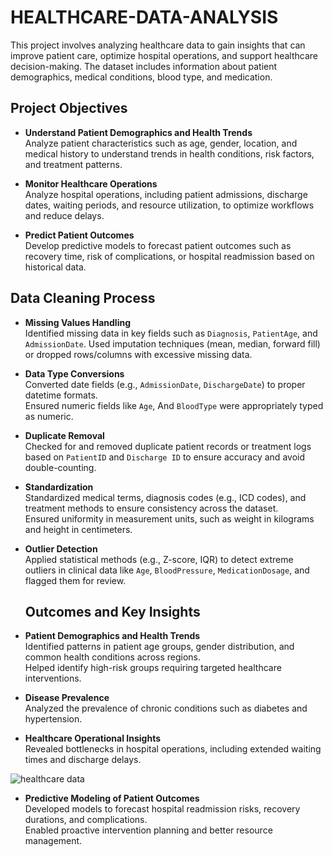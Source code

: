 # HEALTHCARE-DATA-ANALYSIS
This project involves analyzing healthcare data to gain insights that can improve patient care, optimize hospital operations, and support healthcare decision-making. The dataset includes information about patient demographics, medical conditions, blood type, and medication.

## Project Objectives

- **Understand Patient Demographics and Health Trends**  
  Analyze patient characteristics such as age, gender, location, and medical history to understand trends in health conditions, risk factors, and treatment patterns.

- **Monitor Healthcare Operations**  
  Analyze hospital operations, including patient admissions, discharge dates, waiting periods, and resource utilization, to optimize workflows and reduce delays.

- **Predict Patient Outcomes**  
  Develop predictive models to forecast patient outcomes such as recovery time, risk of complications, or hospital readmission based on historical data.

## Data Cleaning Process

- **Missing Values Handling**  
  Identified missing data in key fields such as `Diagnosis`, `PatientAge`, and `AdmissionDate`. Used imputation techniques (mean, median, forward fill) or dropped rows/columns with excessive missing data.

- **Data Type Conversions**  
  Converted date fields (e.g., `AdmissionDate`, `DischargeDate`) to proper datetime formats.  
  Ensured numeric fields like `Age`, And `BloodType` were appropriately typed as numeric.

- **Duplicate Removal**  
  Checked for and removed duplicate patient records or treatment logs based on `PatientID` and `Discharge ID` to ensure accuracy and avoid double-counting.

- **Standardization**  
  Standardized medical terms, diagnosis codes (e.g., ICD codes), and treatment methods to ensure consistency across the dataset.  
  Ensured uniformity in measurement units, such as weight in kilograms and height in centimeters.

- **Outlier Detection**  
  Applied statistical methods (e.g., Z-score, IQR) to detect extreme outliers in clinical data like `Age`, `BloodPressure`, `MedicationDosage`, and flagged them for review.

  ## Outcomes and Key Insights

- **Patient Demographics and Health Trends**  
  Identified patterns in patient age groups, gender distribution, and common health conditions across regions.  
  Helped identify high-risk groups requiring targeted healthcare interventions.

- **Disease Prevalence**  
  Analyzed the prevalence of chronic conditions such as diabetes and hypertension.  

- **Healthcare Operational Insights**  
  Revealed bottlenecks in hospital operations, including extended waiting times and discharge delays.

![healthcare data](https://github.com/user-attachments/assets/1a14fb7d-5ba8-41fb-a945-34eb632da956)

  

- **Predictive Modeling of Patient Outcomes**  
  Developed models to forecast hospital readmission risks, recovery durations, and complications.  
  Enabled proactive intervention planning and better resource management.



